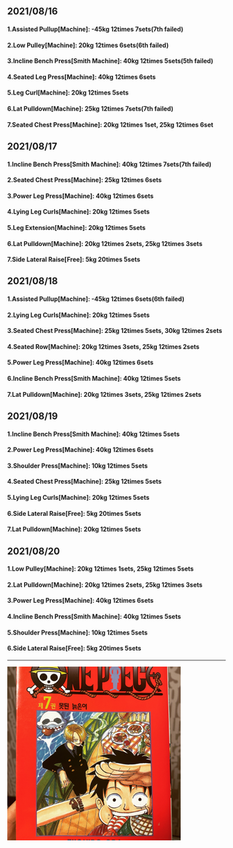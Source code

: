 ## 2021/08/16
#### 1.Assisted Pullup\[Machine\]: -45kg 12times 7sets(7th failed)
#### 2.Low Pulley\[Machine\]: 20kg 12times 6sets(6th failed)
#### 3.Incline Bench Press\[Smith Machine\]: 40kg 12times 5sets(5th failed)
#### 4.Seated Leg Press\[Machine\]: 40kg 12times 6sets
#### 5.Leg Curl\[Machine\]: 20kg 12times 5sets
#### 6.Lat Pulldown\[Machine\]: 25kg 12times 7sets(7th failed)
#### 7.Seated Chest Press\[Machine\]: 20kg 12times 1set, 25kg 12times 6set

## 2021/08/17
#### 1.Incline Bench Press\[Smith Machine\]: 40kg 12times 7sets(7th failed)
#### 2.Seated Chest Press\[Machine\]: 25kg 12times 6sets
#### 3.Power Leg Press\[Machine\]: 40kg 12times 6sets
#### 4.Lying Leg Curls\[Machine\]: 20kg 12times 5sets
#### 5.Leg Extension\[Machine\]: 20kg 12times 5sets
#### 6.Lat Pulldown\[Machine\]: 20kg 12times 2sets, 25kg 12times 3sets
#### 7.Side Lateral Raise\[Free\]: 5kg 20times 5sets


## 2021/08/18
#### 1.Assisted Pullup\[Machine\]: -45kg 12times 6sets(6th failed)
#### 2.Lying Leg Curls\[Machine\]: 20kg 12times 5sets
#### 3.Seated Chest Press\[Machine\]: 25kg 12times 5sets, 30kg 12times 2sets
#### 4.Seated Row\[Machine\]: 20kg 12times 3sets, 25kg 12times 2sets
#### 5.Power Leg Press\[Machine\]: 40kg 12times 6sets
#### 6.Incline Bench Press\[Smith Machine\]: 40kg 12times 5sets
#### 7.Lat Pulldown\[Machine\]: 20kg 12times 3sets, 25kg 12times 2sets


## 2021/08/19
#### 1.Incline Bench Press\[Smith Machine\]: 40kg 12times 5sets
#### 2.Power Leg Press\[Machine\]: 40kg 12times 6sets
#### 3.Shoulder Press\[Machine\]: 10kg 12times 5sets
#### 4.Seated Chest Press\[Machine\]: 25kg 12times 5sets
#### 5.Lying Leg Curls\[Machine\]: 20kg 12times 5sets
#### 6.Side Lateral Raise\[Free\]: 5kg 20times 5sets
#### 7.Lat Pulldown\[Machine\]: 20kg 12times 5sets


## 2021/08/20
#### 1.Low Pulley\[Machine\]: 20kg 12times 1sets, 25kg 12times 5sets
#### 2.Lat Pulldown\[Machine\]: 20kg 12times 2sets, 25kg 12times 3sets 
#### 3.Power Leg Press\[Machine\]: 40kg 12times 6sets
#### 4.Incline Bench Press\[Smith Machine\]: 40kg 12times 5sets
#### 5.Shoulder Press\[Machine\]: 10kg 12times 5sets
#### 6.Side Lateral Raise\[Free\]: 5kg 20times 5sets


---
<img src='./_resources/__07.jpg' width='400px' />
